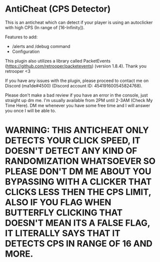 # AntiCheat (CPS Detector)
This is an anticheat which can detect if your player is using an autoclicker with high CPS (In range of [16-Infinity]).

Features to add:
- /alerts and /debug command
- Configuration

This plugin also utilizes a library called PacketEvents (https://github.com/retrooper/packetevents) (version 1.8.4). Thank you retrooper <3

If you have any issues with the plugin, please proceed to contact me on Discord (ma1de#4500) (Discord account ID: 454191600545824768).

Please don't make a bad review if you have an error in the console, just straight up dm me. I'm usually available from 2PM until 2-3AM (Check My Time Here). DM me whenever you have some free time and I will answer you once I will be able to.

# WARNING: THIS ANTICHEAT ONLY DETECTS YOUR CLICK SPEED, IT DOESN'T DETECT ANY KIND OF RANDOMIZATION WHATSOEVER SO PLEASE DON'T DM ME ABOUT YOU BYPASSING WITH A CLICKER THAT CLICKS LESS THEN THE CPS LIMIT, ALSO IF YOU FLAG WHEN BUTTERFLY CLICKING THAT DOESN'T MEAN ITS A FALSE FLAG, IT LITERALLY SAYS THAT IT DETECTS CPS IN RANGE OF 16 AND MORE.
